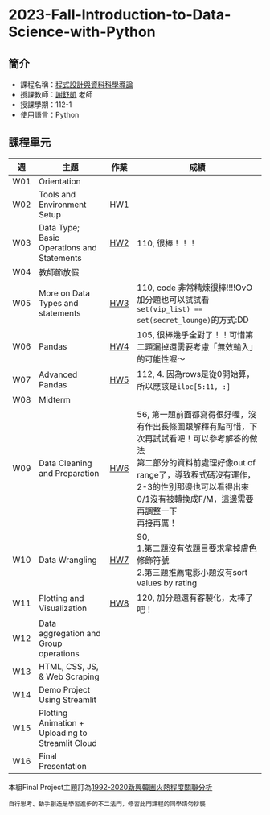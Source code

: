 # 2023-Fall-Introduction-to-Data-Science-with-Python 
## 簡介
* 課程名稱：[程式設計與資料科學導論](https://coursemap.aca.ntu.edu.tw/course_map_all/course.php?code=142+U0860)
* 授課教師：[謝舒凱](http://ai.robo.ntu.edu.tw/personal.php?id=69) 老師
* 授課學期：112-1
* 使用語言：Python
 
## 課程單元
|週|主題|作業|成績|
|----|----|----|----|
|W01|Orientation|||
|W02|Tools and Environment Setup|HW1||
|W03|Data Type; Basic Operations and Statements|[HW2](https://github.com/sleeping-psystudent/2023-Fall-Introduction-to-Data-Science-with-Python/blob/main/HW2_python_basics_%E6%9D%8E%E9%87%87%E8%93%89.ipynb)|110, 很棒！！！|
|W04|教師節放假|||
|W05|More on Data Types and statements|[HW3](https://github.com/sleeping-psystudent/2023-Fall-Introduction-to-Data-Science-with-Python/blob/main/HW3_loop_%E6%9D%8E%E9%87%87%E8%93%89.ipynb)|110, code 非常精煉很棒!!!!OvO<br>加分題也可以試試看`set(vip_list) == set(secret_lounge)`的方式:DD|
|W06|Pandas|[HW4](https://github.com/sleeping-psystudent/2023-Fall-Introduction-to-Data-Science-with-Python/blob/main/HW4_functions_%E6%9D%8E%E9%87%87%E8%93%89.ipynb)|105, 很棒幾乎全對了！！可惜第二題漏掉還需要考慮「無效輸入」的可能性喔～|
|W07|Advanced Pandas|[HW5](https://github.com/sleeping-psystudent/2023-Fall-Introduction-to-Data-Science-with-Python/blob/main/HW5_pandas_%E6%9D%8E%E9%87%87%E8%93%89.ipynb)|112, 4. 因為rows是從0開始算，所以應該是`iloc[5:11, :]`|
|W08|Midterm|||
|W09|Data Cleaning and Preparation|[HW6](https://github.com/sleeping-psystudent/2023-Fall-Introduction-to-Data-Science-with-Python/blob/main/HW6_data_prep_%E6%9D%8E%E9%87%87%E8%93%89.ipynb)|56, 第一題前面都寫得很好喔，沒有作出長條圖跟解釋有點可惜，下次再試試看吧！可以參考解答的做法<br>第二部分的資料前處理好像out of range了，導致程式碼沒有運作，2-3的性別那邊也可以看得出來0/1沒有被轉換成F/M，這邊需要再調整一下<br>再接再厲！|
|W10|Data Wrangling|[HW7](https://github.com/sleeping-psystudent/2023-Fall-Introduction-to-Data-Science-with-Python/blob/main/HW7_data_wrangling_%E6%9D%8E%E9%87%87%E8%93%89.ipynb)|90,<br>1.第二題沒有依題目要求拿掉膚色修飾符號<br>2.第三題推薦電影小題沒有sort values by rating|
|W11|Plotting and Visualization|[HW8](https://github.com/sleeping-psystudent/2023-Fall-Introduction-to-Data-Science-with-Python/blob/main/HW8_plots_%E6%9D%8E%E9%87%87%E8%93%89.ipynb)|120, 加分題還有客製化，太棒了吧！|
|W12|Data aggregation and Group operations|||
|W13|HTML, CSS, JS, & Web Scraping|||
|W14|Demo Project Using Streamlit|||
|W15|Plotting Animation + Uploading to Streamlit Cloud|||
|W16|Final Presentation|||

本組Final Project主題訂為[1992-2020新興韓團火熱程度關聯分析](https://github.com/sleeping-psystudent/Dspy-Final-Project)

    自行思考、動手創造是學習進步的不二法門，修習此門課程的同學請勿抄襲
